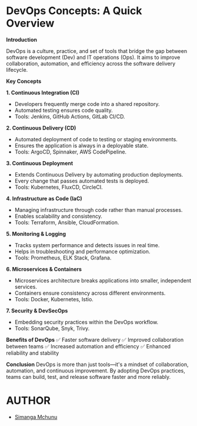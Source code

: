 # **DevOps Concepts: A Quick Overview**
**Introduction**

DevOps is a culture, practice, and set of tools that bridge the gap between software development (Dev) and IT operations (Ops). It aims to improve collaboration, automation, and efficiency across the software delivery lifecycle.

**Key Concepts**

**1. Continuous Integration (CI)**
- Developers frequently merge code into a shared repository.
- Automated testing ensures code quality.
- Tools: Jenkins, GitHub Actions, GitLab CI/CD.

**2. Continuous Delivery (CD)**
- Automated deployment of code to testing or staging environments.
- Ensures the application is always in a deployable state.
- Tools: ArgoCD, Spinnaker, AWS CodePipeline.

**3. Continuous Deployment**
- Extends Continuous Delivery by automating production deployments.
- Every change that passes automated tests is deployed.
- Tools: Kubernetes, FluxCD, CircleCI.

**4. Infrastructure as Code (IaC)**
- Managing infrastructure through code rather than manual processes.
- Enables scalability and consistency.
- Tools: Terraform, Ansible, CloudFormation.

**5. Monitoring & Logging**
- Tracks system performance and detects issues in real time.
- Helps in troubleshooting and performance optimization.
- Tools: Prometheus, ELK Stack, Grafana.

**6. Microservices & Containers**
- Microservices architecture breaks applications into smaller, independent services.
- Containers ensure consistency across different environments.
- Tools: Docker, Kubernetes, Istio.

**7. Security & DevSecOps**
- Embedding security practices within the DevOps workflow.
- Tools: SonarQube, Snyk, Trivy.

**Benefits of DevOps**
✅ Faster software delivery
✅ Improved collaboration between teams
✅ Increased automation and efficiency
✅ Enhanced reliability and stability

**Conclusion**
DevOps is more than just tools—it's a mindset of collaboration, automation, and continuous improvement. By adopting DevOps practices, teams can build, test, and release software faster and more reliably.

# AUTHOR
- [Simanga Mchunu](https://github.com/Simacoder)